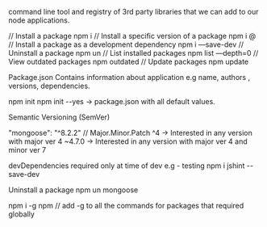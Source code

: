 
command line tool and registry of 3rd party libraries that we can add to our node applications.

// Install a package
npm i <packageName>
// Install a specific version of a package
npm i <packageName>@<version>
// Install a package as a development dependency
npm i <packageName> —save-dev
// Uninstall a package
npm un <packageName>
// List installed packages
npm list —depth=0
// View outdated packages
npm outdated
// Update packages
npm update


Package.json
Contains information about application e.g name, authors , versions, dependencies.

npm init
npm init --yes  -> package.json with all default values.




Semantic Versioning  (SemVer)

"mongoose": "^8.2.2" // Major.Minor.Patch 
^4 -> Interested in any version with major ver 4
~4.7.0 -> Interested in any version with major ver 4 and minor ver 7

devDependencies  required only at time of dev e.g - testing 
npm i jshint --save-dev    

Uninstall a package
npm un mongoose


npm i -g npm // add -g to all the commands for packages that required globally





